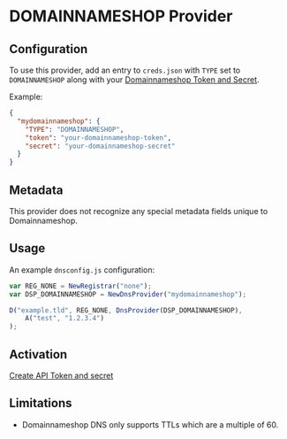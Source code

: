 # DOMAINNAMESHOP Provider

## Configuration

To use this provider, add an entry to `creds.json` with `TYPE` set to `DOMAINNAMESHOP`
along with your [Domainnameshop Token and Secret](https://www.domeneshop.no/admin?view=api).

Example:

```json
{
  "mydomainnameshop": {
    "TYPE": "DOMAINNAMESHOP",
    "token": "your-domainnameshop-token",
    "secret": "your-domainnameshop-secret"
  }
}
```

## Metadata
This provider does not recognize any special metadata fields unique to Domainnameshop.

## Usage
An example `dnsconfig.js` configuration:

```javascript
var REG_NONE = NewRegistrar("none");
var DSP_DOMAINNAMESHOP = NewDnsProvider("mydomainnameshop");

D("example.tld", REG_NONE, DnsProvider(DSP_DOMAINNAMESHOP),
    A("test", "1.2.3.4")
);
```

## Activation
[Create API Token and secret](https://www.domeneshop.no/admin?view=api)

## Limitations

- Domainnameshop DNS only supports TTLs which are a multiple of 60.

